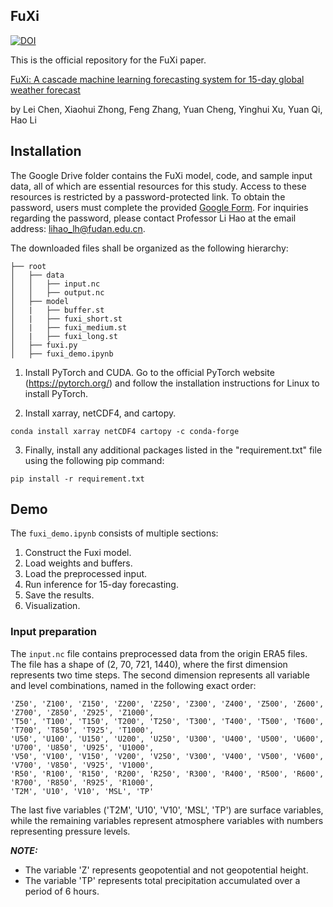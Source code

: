 ## FuXi

[![DOI](https://zenodo.org/badge/DOI/10.5281/zenodo.8100201.svg)](https://doi.org/10.5281/zenodo.8100201)



This is the official repository for the FuXi paper.

[FuXi: A cascade machine learning forecasting system for 15-day global weather forecast
](https://arxiv.org/abs/2306.12873)

by Lei Chen, Xiaohui Zhong, Feng Zhang, Yuan Cheng, Yinghui Xu, Yuan Qi, Hao Li


## Installation

The Google Drive folder contains the FuXi model, code, and sample input data, all of which are essential resources for this study. Access to these resources is restricted by a password-protected link. To obtain the password, users must complete the provided [Google Form](https://docs.google.com/forms/d/e/1FAIpQLSfjwZLf6PmxRvRhIPMQ1WRLJ98iLxOq_0dXb87N8CFNPyYAGg/viewform?usp=sharing). For inquiries regarding the password, please contact Professor Li Hao at the email address: lihao_lh@fudan.edu.cn.

The downloaded files shall be organized as the following hierarchy:

```plain
├── root
│   ├── data
│   │   ├── input.nc
│   │   ├── output.nc
│   ├── model
│   |   ├── buffer.st
│   |   ├── fuxi_short.st
│   |   ├── fuxi_medium.st
│   |   ├── fuxi_long.st
│   ├── fuxi.py
│   ├── fuxi_demo.ipynb

```

1. Install PyTorch and CUDA. Go to the official PyTorch website (https://pytorch.org/) and follow the installation instructions for Linux to install PyTorch.


2. Install xarray, netCDF4, and cartopy.

```
conda install xarray netCDF4 cartopy -c conda-forge
```

3. Finally, install any additional packages listed in the "requirement.txt" file using the following pip command:

```
pip install -r requirement.txt
```


## Demo

 The `fuxi_demo.ipynb` consists of multiple sections: 
  1. Construct the Fuxi model. 
  2. Load weights and buffers. 
  3. Load the preprocessed input. 
  4. Run inference for 15-day forecasting. 
  5. Save the results. 
  6. Visualization.


### Input preparation 

The `input.nc` file contains preprocessed data from the origin ERA5 files. The file has a shape of (2, 70, 721, 1440), where the first dimension represents two time steps. The second dimension represents all variable and level combinations, named in the following exact order:

```plain
'Z50', 'Z100', 'Z150', 'Z200', 'Z250', 'Z300', 'Z400', 'Z500', 'Z600', 'Z700', 'Z850', 'Z925', 'Z1000', 
'T50', 'T100', 'T150', 'T200', 'T250', 'T300', 'T400', 'T500', 'T600', 'T700', 'T850', 'T925', 'T1000', 
'U50', 'U100', 'U150', 'U200', 'U250', 'U300', 'U400', 'U500', 'U600', 'U700', 'U850', 'U925', 'U1000', 
'V50', 'V100', 'V150', 'V200', 'V250', 'V300', 'V400', 'V500', 'V600', 'V700', 'V850', 'V925', 'V1000', 
'R50', 'R100', 'R150', 'R200', 'R250', 'R300', 'R400', 'R500', 'R600', 'R700', 'R850', 'R925', 'R1000', 
'T2M', 'U10', 'V10', 'MSL', 'TP'
```

The last five variables ('T2M', 'U10', 'V10', 'MSL', 'TP') are surface variables, while the remaining variables represent atmosphere variables with numbers representing pressure levels.


**_NOTE:_**

- The variable 'Z' represents geopotential and not geopotential height.
- The variable 'TP' represents total precipitation accumulated over a period of 6 hours.


